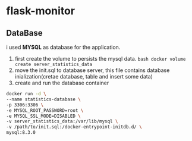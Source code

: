 # flask-monitor

## DataBase

i used **MYSQL** as database for the application.
1. first create the volume to persists the mysql data. 
  ```bash docker volume create server_statistics_data ```
2. move the init.sql to database server, this file contains database inialization(cretae database, table and insert some data)
3. create and run the database container 
  ```bash 
  docker run -d \
  --name statistics-database \
  -p 3306:3306 \
  -e MYSQL_ROOT_PASSWORD=root \
  -e MYSQL_SSL_MODE=DISABLED \
  -v server_statistics_data:/var/lib/mysql \
  -v /path/to/init.sql:/docker-entrypoint-initdb.d/ \
  mysql:8.3.0
  ```
